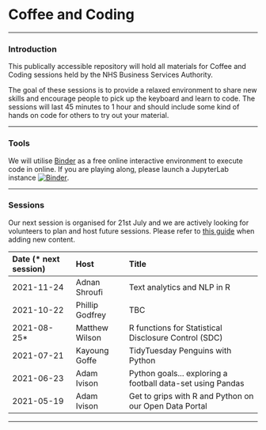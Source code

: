 # Coffee and Coding

---

### Introduction

This publically accessible repository will hold all materials for Coffee and Coding sessions held by the NHS Business Services Authority.

The goal of these sessions is to provide a relaxed environment to share new skills and encourage people to pick up the keyboard and learn to code. The sessions will last 45 minutes to 1 hour and should include some kind of hands on code for others to try out your material.

---

### Tools

We will utilise [Binder](https://mybinder.org/v2/gh/sfdsa/HEAD) as a free online interactive environment to execute code in online. If you are playing along, please launch a JupyterLab instance [![Binder](https://mybinder.org/badge_logo.svg)](https://mybinder.org/v2/gl/nhsbsa%2Finsight%2Fshared%2Fcoffee-and-coding/master?urlpath=lab).

---

### Sessions

Our next session is organised for 21st July and we are actively looking for volunteers to plan and host future sessions. Please refer to [this guide](CONTRIBUTING.md) when adding new content.

| Date (* next session) | Host            | Title                                                      |
| :-------------------- | :-------------- | :--------------------------------------------------------- | 
| 2021-11-24            | Adnan Shroufi   | Text analytics and NLP in R                                |
| 2021-10-22            | Phillip Godfrey | TBC                                                        |
| 2021-08-25*            | Matthew Wilson  | R functions for Statistical Disclosure Control (SDC)       |
| 2021-07-21           | Kayoung Goffe   | TidyTuesday Penguins with Python                           |
| 2021-06-23            | Adam Ivison     | Python goals... exploring a football data-set using Pandas |
| 2021-05-19            | Adam Ivison     | Get to grips with R and Python on our Open Data Portal     |

---
